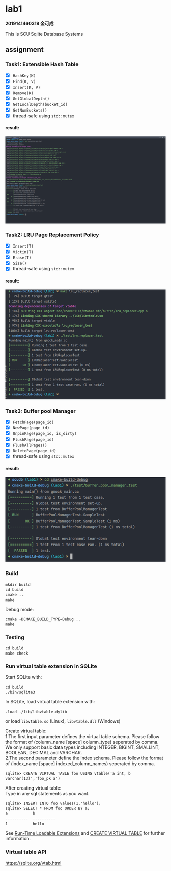 # lab1

**2019141460319 金可成**

This is SCU Sqlite Database Systems

## assignment

### Task1: Extensible Hash Table

+ [x] `HashKey(K)`
+ [x] `Find(K, V)`
+ [x] `Insert(K, V)`
+ [x] `Remove(K) `
+ [x] `GetGlobalDepth()`
+ [x] `GetLocalDepth(bucket_id)`
+ [x] `GetNumBuckets()`
+ [x] thread-safe using `std::mutex`

#### result:

![extensible_hash_test](assests/extensible_hash_test.png)

### Task2: LRU Page Replacement Policy

+ [x] `Insert(T)`
+ [x] `Victim(T)`
+ [x] `Erase(T)`
+ [x] `Size()`
+ [x] thread-safe using `std::mutex`

#### result:

![lru_replacer_test](assests/lru_replacer_test.png)

### Task3: Buffer pool Manager

+ [x] `FetchPage(page_id)`
+ [x] `NewPage(page_id)`
+ [x] `UnpinPage(page_id, is_dirty)`
+ [x] `FlushPage(page_id)`
+ [x] `FlushAllPages()`
+ [x] `DeletePage(page_id)`
+ [x] thread-safe using `std::mutex`

#### result:

![lru_replacer_test](assests/buffer_pool_manager_test.png)
### Build

```
mkdir build
cd build
cmake ..
make
```

Debug mode:

```
cmake -DCMAKE_BUILD_TYPE=Debug ..
make
```

### Testing

```
cd build
make check
```

### Run virtual table extension in SQLite

Start SQLite with:

```
cd build
./bin/sqlite3
```

In SQLite, load virtual table extension with:

```
.load ./lib/libvtable.dylib
```

or load `libvtable.so` (Linux), `libvtable.dll` (Windows)

Create virtual table:  
1.The first input parameter defines the virtual table schema. Please follow the format of (column_name [space]
column_type) seperated by comma. We only support basic data types including INTEGER, BIGINT, SMALLINT, BOOLEAN, DECIMAL
and VARCHAR.  
2.The second parameter define the index schema. Please follow the format of (index_name [space] indexed_column_names)
seperated by comma.

```
sqlite> CREATE VIRTUAL TABLE foo USING vtable('a int, b varchar(13)','foo_pk a')
```

After creating virtual table:  
Type in any sql statements as you want.

```
sqlite> INSERT INTO foo values(1,'hello');
sqlite> SELECT * FROM foo ORDER BY a;
a           b         
----------  ----------
1           hello   
```

See [Run-Time Loadable Extensions](https://sqlite.org/loadext.html)
and [CREATE VIRTUAL TABLE](https://sqlite.org/lang_createvtab.html) for further information.

### Virtual table API

https://sqlite.org/vtab.html